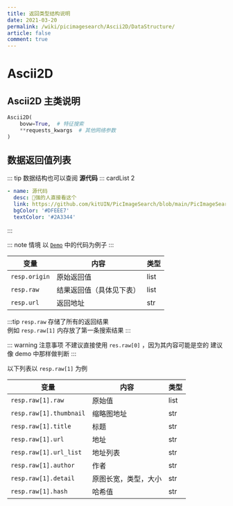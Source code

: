 ```yaml
---
title: 返回类型结构说明
date: 2021-03-20
permalink: /wiki/picimagesearch/Ascii2D/DataStructure/
article: false
comment: true
---
```


# Ascii2D

## Ascii2D 主类说明

```python
Ascii2D(
    bovw=True,  # 特征搜索
    **requests_kwargs  # 其他网络参数
)
```

## 数据返回值列表

::: tip
数据结构也可以查阅 **源代码**
::: cardList 2

```yaml
- name: 源代码
  desc: 🚀强的人直接看这个
  link: https://github.com/kitUIN/PicImageSearch/blob/main/PicImageSearch/model/ascii2d.py
  bgColor: '#DFEEE7'
  textColor: '#2A3344'
```

:::

::: note 情境
以 [`Demo`](/wiki/picimagesearch/Ascii2D/Demo#示例) 中的代码为例子
:::

| 变量            | 内容           | 类型   |
|---------------|--------------|------|
| `resp.origin` | 原始返回值        | list |
| `resp.raw`    | 结果返回值（具体见下表） | list |
| `resp.url`    | 返回地址         | str  |

:::tip
`resp.raw` 存储了所有的返回结果  
例如 `resp.raw[1]` 内存放了第一条搜索结果
:::

::: warning 注意事项
不建议直接使用 `res.raw[0]` ，因为其内容可能是空的
建议像 demo 中那样做判断
:::

以下列表以 `resp.raw[1]` 为例

| 变量                      | 内容         | 类型   |
|-------------------------|------------|------|
| `resp.raw[1].raw`       | 原始值        | list |
| `resp.raw[1].thumbnail` | 缩略图地址      | str  |
| `resp.raw[1].title`     | 标题         | str  |
| `resp.raw[1].url`       | 地址         | str  |
| `resp.raw[1].url_list`  | 地址列表       | str  |
| `resp.raw[1].author`    | 作者         | str  |
| `resp.raw[1].detail`    | 原图长宽，类型，大小 | str  |
| `resp.raw[1].hash`      | 哈希值        | str  |

